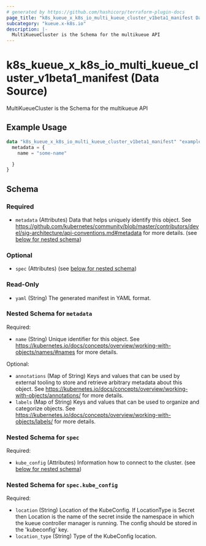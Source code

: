 ```yaml
---
# generated by https://github.com/hashicorp/terraform-plugin-docs
page_title: "k8s_kueue_x_k8s_io_multi_kueue_cluster_v1beta1_manifest Data Source - terraform-provider-k8s"
subcategory: "kueue.x-k8s.io"
description: |-
  MultiKueueCluster is the Schema for the multikueue API
---
```


# k8s_kueue_x_k8s_io_multi_kueue_cluster_v1beta1_manifest (Data Source)

MultiKueueCluster is the Schema for the multikueue API

## Example Usage

```terraform
data "k8s_kueue_x_k8s_io_multi_kueue_cluster_v1beta1_manifest" "example" {
  metadata = {
    name = "some-name"

  }
}
```

<!-- schema generated by tfplugindocs -->
## Schema

### Required

- `metadata` (Attributes) Data that helps uniquely identify this object. See https://github.com/kubernetes/community/blob/master/contributors/devel/sig-architecture/api-conventions.md#metadata for more details. (see [below for nested schema](#nestedatt--metadata))

### Optional

- `spec` (Attributes) (see [below for nested schema](#nestedatt--spec))

### Read-Only

- `yaml` (String) The generated manifest in YAML format.

<a id="nestedatt--metadata"></a>
### Nested Schema for `metadata`

Required:

- `name` (String) Unique identifier for this object. See https://kubernetes.io/docs/concepts/overview/working-with-objects/names/#names for more details.

Optional:

- `annotations` (Map of String) Keys and values that can be used by external tooling to store and retrieve arbitrary metadata about this object. See https://kubernetes.io/docs/concepts/overview/working-with-objects/annotations/ for more details.
- `labels` (Map of String) Keys and values that can be used to organize and categorize objects. See https://kubernetes.io/docs/concepts/overview/working-with-objects/labels/ for more details.


<a id="nestedatt--spec"></a>
### Nested Schema for `spec`

Required:

- `kube_config` (Attributes) Information how to connect to the cluster. (see [below for nested schema](#nestedatt--spec--kube_config))

<a id="nestedatt--spec--kube_config"></a>
### Nested Schema for `spec.kube_config`

Required:

- `location` (String) Location of the KubeConfig. If LocationType is Secret then Location is the name of the secret inside the namespace in which the kueue controller manager is running. The config should be stored in the 'kubeconfig' key.
- `location_type` (String) Type of the KubeConfig location.
